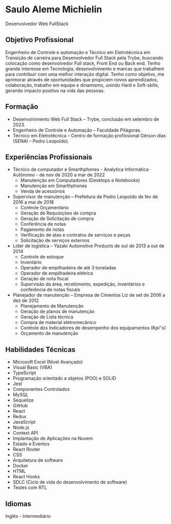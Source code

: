<h1>Saulo Aleme Michielin</h1>
<p>Desenvolvedor Web FullStack</p>

<h2>Objetivo Profissional</h2>
<p>Engenheiro de Controle e automação e Técnico em Eletrotécnica em Transição de carreira para Desenvolvedor Full Stack pela Trybe, buscando colocação como desenvolvedor Full stack, Front End ou Back end. Tenho grande interesse em Tecnologia, desenvolvimento e marcas que trabalhem para contribuir com uma melhor interação digital. Tenho como objetivo, me aprimorar através de oportunidades que propiciem novos aprendizados, colaboração, trabalho em equipe e dinamismo, unindo Hard e Soft-skills, gerando impacto positivo na vida das pessoas.</p>

<h2>Formação</h2>
<ul>
  <li>Desenvolvimento Web Full Stack – Trybe, conclusão em setembro de 2023.</li>
  <li>Engenheiro de Controle e Automação – Faculdade Pitágoras.</li>
  <li>Técnico em Eletrotécnica – Centro de formação profissional Gérson dias (SENAI – Pedro Leopoldo).</li>
</ul>

<h2>Experiências Profissionais</h2>
<ul>
  <li>Técnico de computador e Smarthphones  - Analytica Informática · Autônomo - de nov de 2020 a mar de 2022
    <ul>
      <li>Manutenção em Computadores (Desktops e Notebooks)</li>
      <li>Manutenção em Smarthphones</li>
      <li>Venda de acessórios</li>
     </ul>
   </li>
   <li>Supervisor de manutenção – Prefeitura de Pedro Leopoldo de fev de 2016 a mai de 2018
      <ul>
        <li>Controle Orçamentário</li>
        <li>Geração de Requisições de compra</li>
        <li>Geração de Solicitação de compra</li>
        <li>Conferência de notas</li>
        <li>Pagamento de notas</li>
        <li>Verificação de atas e contratos de serviços e peças</li>
        <li>Solicitação de serviços externos</li>
      </ul>
    </li>
    <li>Líder de logística – Yazaki Automotive Products de out de 2013 a out de 2014
      <ul>
        <li>Controle de estoque</li>
        <li>Inventário</li>
        <li>Operador de empilhadeira de até 3 toneladas</li>
        <li>Operador de empilhadeira elétrica</li>
        <li>Geração de nota fiscal</li>
        <li>Supervisão da área, recebimento, expedição, inventários e conferência de notas fiscais</li>
      </ul>
    </li>
    <li>Planejador de manutenção – Empresa de Cimentos Liz de set de 2006 a dez de 2012
      <ul>
        <li>Planejamento de Manutenção</li>
        <li>Geração de planos de manutenção</li>
        <li>Geração de Lista técnica</li>
        <li>Compra de material eletromecânico</li>
        <li>Controle dos Indicadores de desempenho dos equipamentos (Kpi’'s)</li>
        <li>Orçamento de manutenção</li>
      </ul>
     </li>
</ul>

<h2>Habilidades Técnicas</h2>
<ul>
  <li>Microsoft Excel (Nível Avançado)</li>
  <li>Visual Basic (VBA)</li>
  <li>TypeScript</li>
  <li>Programação orientado a objetos (POO) e SOLID</li>
  <li>Jest</li>
  <li>Componentes Controlados</li>
  <li>MySQL</li>
  <li>Sequelize</li>
  <li>GitHub</li>
  <li>React</li>
  <li>Redux</li>
  <li>JavaScript</li>
  <li>Node.js</li>
  <li>Context API</li>
  <li>Implantação de Aplicações na Nuvem</li>
  <li>Estado e Eventos</li>
  <li>React Router</li>
  <li>CSS</li>
  <li>Arquitetura de software</li>
  <li>Docker</li>
  <li>HTML</li>
  <li>React Hooks</li>
  <li>SDLC (Ciclo de vida do desenvolvimento de software)</li>
  <li>Testes com RTL</li>
</ul>

<h2>Idiomas</h2>
<p>Inglês - Intermediário</p>

